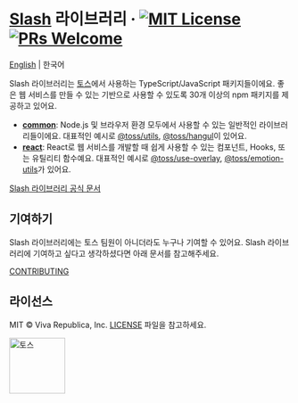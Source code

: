 # [Slash](https://slash.page) 라이브러리 &middot; [![MIT License](https://img.shields.io/badge/license-MIT-blue.svg)](https://github.com/toss/slash/blob/main/LICENSE) [![PRs Welcome](https://img.shields.io/badge/PRs-welcome-brightgreen.svg)](https://github.com/toss/slash/blob/main/CONTRIBUTING.md)

[English](./README.md) | 한국어

Slash 라이브러리는 [토스](https://toss.im)에서 사용하는 TypeScript/JavaScript 패키지들이에요. 좋은 웹 서비스를 만들 수 있는 기반으로 사용할 수 있도록 30개 이상의 npm 패키지를 제공하고 있어요.

- [**common**](https://github.com/toss/slash/blob/main/packages/common): Node.js 및 브라우저 환경 모두에서 사용할 수 있는 일반적인 라이브러리들이에요. 대표적인 예시로 [@toss/utils](https://github.com/toss/slash/blob/main/packages/utils), [@toss/hangul](https://github.com/toss/slash/blob/main/packages/common/hangul)이 있어요.
- [**react**](https://github.com/toss/slash/blob/main/packages/react): React로 웹 서비스를 개발할 때 쉽게 사용할 수 있는 컴포넌트, Hooks, 또는 유틸리티 함수예요. 대표적인 예시로 [@toss/use-overlay](https://github.com/toss/slash/blob/main/packages/react/use-overlay), [@toss/emotion-utils](https://github.com/toss/slash/blob/main/packages/react/emotion-utils)가 있어요.

[Slash 라이브러리 공식 문서](https://slash.page)

## 기여하기

Slash 라이브러리에는 토스 팀원이 아니더라도 누구나 기여할 수 있어요. Slash 라이브러리에 기여하고 싶다고 생각하셨다면 아래 문서를 참고해주세요.

[CONTRIBUTING](./.github/CONTRIBUTING.md)

## 라이선스

MIT © Viva Republica, Inc. [LICENSE](./LICENSE) 파일을 참고하세요.

<a title="토스" href="https://toss.im">
  <picture>
    <source media="(prefers-color-scheme: dark)" srcset="https://static.toss.im/logos/png/4x/logo-toss-reverse.png">
    <img alt="토스" src="https://static.toss.im/logos/png/4x/logo-toss.png" width="100">
  </picture>
</a>
